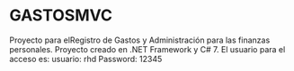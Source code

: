 # GASTOSMVC
Proyecto para  elRegistro de Gastos y Administración para las finanzas personales.
Proyecto creado en .NET Framework y C# 7.
El usuario para el acceso es:
usuario: rhd
Password: 12345